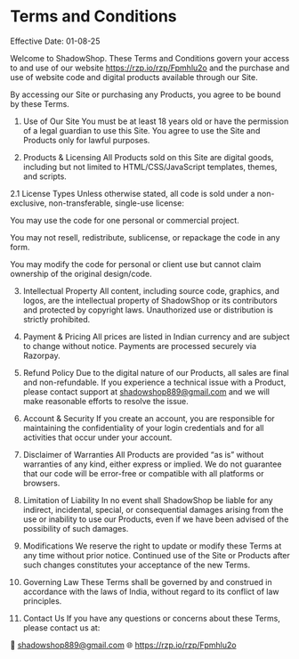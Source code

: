 # Terms and Conditions
Effective Date: 01-08-25

Welcome to ShadowShop. These Terms and Conditions govern your access to and use of our website https://rzp.io/rzp/Fpmhlu2o and the purchase and use of website code and digital products available through our Site.

By accessing our Site or purchasing any Products, you agree to be bound by these Terms.

1. Use of Our Site
You must be at least 18 years old or have the permission of a legal guardian to use this Site. You agree to use the Site and Products only for lawful purposes.

2. Products & Licensing
All Products sold on this Site are digital goods, including but not limited to HTML/CSS/JavaScript templates, themes, and scripts.

2.1 License Types
Unless otherwise stated, all code is sold under a non-exclusive, non-transferable, single-use license:

You may use the code for one personal or commercial project.

You may not resell, redistribute, sublicense, or repackage the code in any form.

You may modify the code for personal or client use but cannot claim ownership of the original design/code.

3. Intellectual Property
All content, including source code, graphics, and logos, are the intellectual property of ShadowShop or its contributors and protected by copyright laws. Unauthorized use or distribution is strictly prohibited.

4. Payment & Pricing
All prices are listed in Indian currency and are subject to change without notice. Payments are processed securely via Razorpay.

5. Refund Policy
Due to the digital nature of our Products, all sales are final and non-refundable. If you experience a technical issue with a Product, please contact support at shadowshop889@gmail.com and we will make reasonable efforts to resolve the issue.

6. Account & Security
If you create an account, you are responsible for maintaining the confidentiality of your login credentials and for all activities that occur under your account.

7. Disclaimer of Warranties
All Products are provided “as is” without warranties of any kind, either express or implied. We do not guarantee that our code will be error-free or compatible with all platforms or browsers.

8. Limitation of Liability
In no event shall ShadowShop be liable for any indirect, incidental, special, or consequential damages arising from the use or inability to use our Products, even if we have been advised of the possibility of such damages.

9. Modifications
We reserve the right to update or modify these Terms at any time without prior notice. Continued use of the Site or Products after such changes constitutes your acceptance of the new Terms.

10. Governing Law
These Terms shall be governed by and construed in accordance with the laws of India, without regard to its conflict of law principles.

11. Contact Us
If you have any questions or concerns about these Terms, please contact us at:

📧 shadowshop889@gmail.com
🌐 https://rzp.io/rzp/Fpmhlu2o

